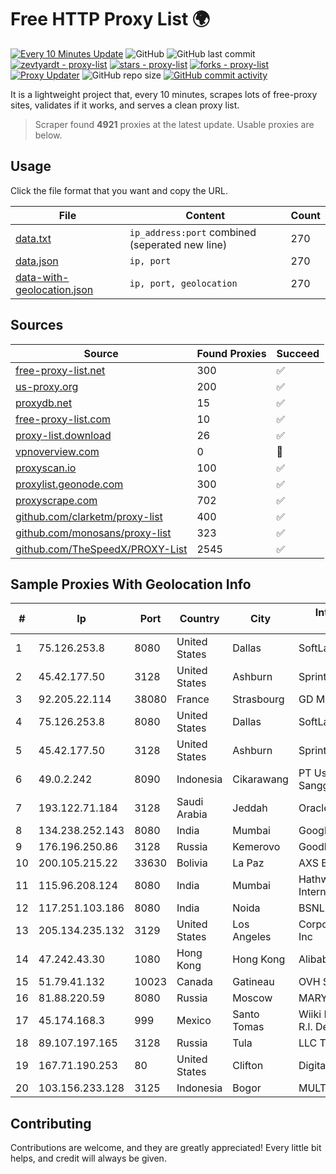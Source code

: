 
# Free HTTP Proxy List 🌍

[![Every 10 Minutes Update](https://github.com/mertguvencli/http-proxy-list/actions/workflows/main.yml/badge.svg?branch=main)](https://github.com/mertguvencli/http-proxy-list/actions/workflows/main.yml)
![GitHub](https://img.shields.io/github/license/mertguvencli/http-proxy-list)
![GitHub last commit](https://img.shields.io/github/last-commit/mertguvencli/http-proxy-list)
[![zevtyardt - proxy-list](https://img.shields.io/static/v1?label=zevtyardt&message=proxy-list&color=blue&logo=github)](https://github.com/zevtyardt/proxy-list "Go to GitHub repo")
[![stars - proxy-list](https://img.shields.io/github/stars/zevtyardt/proxy-list?style=social)](https://github.com/zevtyardt/proxy-list)
[![forks - proxy-list](https://img.shields.io/github/forks/zevtyardt/proxy-list?style=social)](https://github.com/zevtyardt/proxy-list)
[![Proxy Updater](https://github.com/zevtyardt/proxy-list/workflows/Proxy%20Updater/badge.svg)](https://github.com/zevtyardt/proxy-list/actions?query=workflow:"Proxy+Updater")
![GitHub repo size](https://img.shields.io/github/repo-size/zevtyardt/proxy-list)
[![GitHub commit activity](https://img.shields.io/github/commit-activity/m/zevtyardt/proxy-list?logo=commits)](https://github.com/zevtyardt/proxy-list/commits/main)

It is a lightweight project that, every 10 minutes, scrapes lots of free-proxy sites, validates if it works, and serves a clean proxy list.

> Scraper found **4921** proxies at the latest update. Usable proxies are below.

## Usage

Click the file format that you want and copy the URL.

|File|Content|Count|
|----|-------|-----|
|[data.txt](https://raw.githubusercontent.com/mertguvencli/http-proxy-list/main/proxy-list/data.txt)|`ip_address:port` combined (seperated new line)|270|
|[data.json](https://raw.githubusercontent.com/mertguvencli/http-proxy-list/main/proxy-list/data.json)|`ip, port`|270|
|[data-with-geolocation.json](https://raw.githubusercontent.com/mertguvencli/http-proxy-list/main/proxy-list/data-with-geolocation.json)|`ip, port, geolocation`|270|

## Sources

|Source|Found Proxies|Succeed|
|------|-------------|-------|
|[free-proxy-list.net](https://free-proxy-list.net)|300|✅|
|[us-proxy.org](https://www.us-proxy.org)|200|✅|
|[proxydb.net](http://proxydb.net)|15|✅|
|[free-proxy-list.com](https://free-proxy-list.com/?page=&port=&type%5B%5D=http&type%5B%5D=https&up_time=0&search=Search)|10|✅|
|[proxy-list.download](https://www.proxy-list.download/HTTP)|26|✅|
|[vpnoverview.com](https://vpnoverview.com/privacy/anonymous-browsing/free-proxy-servers)|0|🚫|
|[proxyscan.io](https://www.proxyscan.io)|100|✅|
|[proxylist.geonode.com](https://proxylist.geonode.com/api/proxy-list?limit=300&page=1&sort_by=lastChecked&sort_type=desc&protocols=http,https)|300|✅|
|[proxyscrape.com](https://api.proxyscrape.com/v2/?request=displayproxies&protocol=http&timeout=10000&country=all&ssl=all&anonymity=all)|702|✅|
|[github.com/clarketm/proxy-list](https://raw.githubusercontent.com/clarketm/proxy-list/master/proxy-list-raw.txt)|400|✅|
|[github.com/monosans/proxy-list](https://raw.githubusercontent.com/monosans/proxy-list/main/proxies/http.txt)|323|✅|
|[github.com/TheSpeedX/PROXY-List](https://raw.githubusercontent.com/TheSpeedX/PROXY-List/master/http.txt)|2545|✅|


## Sample Proxies With Geolocation Info

|#|Ip|Port|Country|City|Internet Service Provider|
|-|--|----|-------|----|-------------------------|
|1|75.126.253.8|8080|United States|Dallas|SoftLayer|
|2|45.42.177.50|3128|United States|Ashburn|Sprint|
|3|92.205.22.114|38080|France|Strasbourg|GD MASS Network|
|4|75.126.253.8|8080|United States|Dallas|SoftLayer|
|5|45.42.177.50|3128|United States|Ashburn|Sprint|
|6|49.0.2.242|8090|Indonesia|Cikarawang|PT Usaha Adi Sanggoro|
|7|193.122.71.184|3128|Saudi Arabia|Jeddah|Oracle Corporation|
|8|134.238.252.143|8080|India|Mumbai|Google LLC|
|9|176.196.250.86|3128|Russia|Kemerovo|Goodline.info|
|10|200.105.215.22|33630|Bolivia|La Paz|AXS Bolivia S. A.|
|11|115.96.208.124|8080|India|Mumbai|Hathway IP over Cable Internet Access|
|12|117.251.103.186|8080|India|Noida|BSNL Internet|
|13|205.134.235.132|3129|United States|Los Angeles|Corporate Colocation Inc|
|14|47.242.43.30|1080|Hong Kong|Hong Kong|Alibaba.com LLC|
|15|51.79.41.132|10023|Canada|Gatineau|OVH SAS|
|16|81.88.220.59|8080|Russia|Moscow|MARYNONET|
|17|45.174.168.3|999|Mexico|Santo Tomas|Wiiki Networks S De R.l. De C.V.|
|18|89.107.197.165|3128|Russia|Tula|LLC TK Altair|
|19|167.71.190.253|80|United States|Clifton|DigitalOcean, LLC|
|20|103.156.233.128|3125|Indonesia|Bogor|MULTIMEDIALINKTECH|



## Contributing

Contributions are welcome, and they are greatly appreciated! Every
little bit helps, and credit will always be given.

